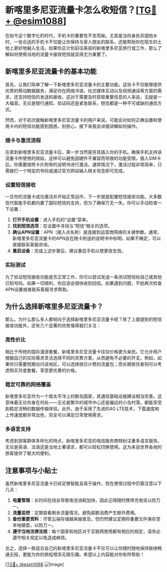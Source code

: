 # 新喀里多尼亚流量卡怎么收短信？[[TG💪+ @esim1088](https://t.me/s/esim1088)]

在如今这个数字化的时代，手机卡的重要性不言而喻。尤其是当你身处异国他乡时，一张合适的手机卡不仅能让你保持与家人朋友的联系，还能帮助你在陌生的土地上更好地融入生活。如果你正计划前往美丽的新喀里多尼亚旅行或工作，那么了解如何使用当地的流量卡接收短信就显得尤为重要了。

## 新喀里多尼亚流量卡的基本功能

首先，让我们简单了解一下新喀里多尼亚流量卡的主要功能。这张卡不仅能够提供优质的移动数据服务，满足你在网络冲浪、社交媒体互动以及视频通话等方面的需求，还支持短信的发送和接收。这对于需要及时获取重要信息的人来说，无疑是一大福音。无论是银行通知、验证码还是紧急联系，短信都是一种不可或缺的通信方式。

然而，对于初次接触新喀里多尼亚流量卡的用户来说，可能会对如何正确设置和使用卡内的短信功能感到困惑。别担心，接下来我会详细讲解如何操作。

### 插卡与激活流程

在拿到新喀里多尼亚流量卡后，第一步当然是将其插入你的手机。确保手机支持该流量卡所使用的频段，这样可以避免因硬件不兼容而导致的功能受限。插入SIM卡后，你需要按照卡片附带的说明书进行激活。通常情况下，激活过程非常简单，只需拨打一个特定的号码或通过官方网站输入相关信息即可完成。

### 设置短信接收

一旦你的流量卡成功激活并开始正常运作，下一步就是配置短信接收功能。大多数现代智能手机都内置了国际短信的支持，但为了确保万无一失，你可以手动检查一下设置：

1. **打开手机设置**：进入手机的“设置”菜单。
2. **找到短信选项**：在设置中寻找与“短信”相关的选项。
3. **确认APN设置**：APN（接入点名称）是连接到运营商网络的关键参数。通常，新喀里多尼亚流量卡的APN会在随卡附送的说明书中标明。如果不确定，可以直接联系客服咨询。
4. **重启设备**：完成上述步骤后，建议重启手机以使更改生效。

### 实际测试

为了验证短信接收功能是否正常工作，你可以尝试发送一条测试短信给自己或其他已知号码。如果一切顺利，你应该会很快收到回信。如果遇到问题，不妨再次检查APN设置或者联系客服寻求帮助。

## 为什么选择新喀里多尼亚流量卡？

那么，为什么那么多人都倾向于选择新喀里多尼亚流量卡呢？除了上面提到的短信接收功能外，还有几个显著的优势值得我们关注：

### 高性价比

相比于传统的国际漫游套餐，新喀里多尼亚流量卡往往价格更为亲民。它允许用户根据自己的实际需求灵活选择不同的资费方案，从而避免不必要的开支。例如，如果你只需要短期访问该地区，可以选择按日计费的流量包；而长期居住者则可以考虑购买月度套餐，享受更优惠的价格。

### 稳定可靠的网络覆盖

新喀里多尼亚作为一个南太平洋上的群岛国家，其通信基础设施建设相当完善。这意味着无论你身在何处——无论是繁华的城市中心还是偏远的小岛村落，都能享受到稳定流畅的数据传输体验。此外，由于采用了先进的4G LTE技术，下载速度和上传速度都非常出色，完全可以满足日常使用需求。

### 多语言支持

考虑到游客群体多样化的特点，新喀里多尼亚的电信服务商特别注重多语言服务。无论是英语、法语还是当地土著语言，都可以轻松切换使用。这为来自世界各地的旅客提供了极大的便利。

## 注意事项与小贴士

虽然新喀里多尼亚流量卡已经足够智能且易于操作，但在使用过程中仍需注意以下几点：

1. **电量管理**：长时间在线会导致电池消耗加快，因此记得随时携带充电宝以防万一。
2. **流量监控**：定期查看剩余流量情况，避免超额消费产生额外费用。
3. **备份重要资料**：尽管云端存储越来越普及，但仍然建议定期将重要文件保存至本地硬盘，以防万一。
4. **遵守当地法律法规**：每个国家和地区对于互联网使用都有相应的规定，请务必遵守相关规定以免造成麻烦。

总之，选择一款适合自己的新喀里多尼亚流量卡不仅可以让你随时随地保持联络畅通无阻，更能为你的旅程增添无限乐趣。希望以上内容能对你有所帮助！

[[TG💪+ @esim1088](https://t.me/s/esim1088) ![Image](https://i.postimg.cc/4NQfJmqS/Snipaste-2025-05-13-00-14-12.png)]